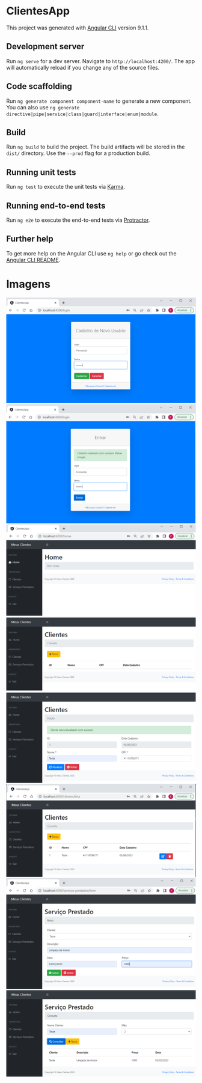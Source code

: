 # ClientesApp

This project was generated with [Angular CLI](https://github.com/angular/angular-cli) version 9.1.1.

## Development server

Run `ng serve` for a dev server. Navigate to `http://localhost:4200/`. The app will automatically reload if you change any of the source files.

## Code scaffolding

Run `ng generate component component-name` to generate a new component. You can also use `ng generate directive|pipe|service|class|guard|interface|enum|module`.

## Build

Run `ng build` to build the project. The build artifacts will be stored in the `dist/` directory. Use the `--prod` flag for a production build.

## Running unit tests

Run `ng test` to execute the unit tests via [Karma](https://karma-runner.github.io).

## Running end-to-end tests

Run `ng e2e` to execute the end-to-end tests via [Protractor](http://www.protractortest.org/).

## Further help

To get more help on the Angular CLI use `ng help` or go check out the [Angular CLI README](https://github.com/angular/angular-cli/blob/master/README.md).


# Imagens
![Login1](https://github.com/FernandaZaccaroRigolin/angular-e-spring-full-stack/blob/master/clientes-app/src/assets/github/Imagem0.png)
![Login2](https://github.com/FernandaZaccaroRigolin/angular-e-spring-full-stack/blob/master/clientes-app/src/assets/github/Imagem2.png)
![Home](https://github.com/FernandaZaccaroRigolin/angular-e-spring-full-stack/blob/master/clientes-app/src/assets/github/Imagem3.png)
![Client1](https://github.com/FernandaZaccaroRigolin/angular-e-spring-full-stack/blob/master/clientes-app/src/assets/github/Imagem4.png)
![Client2](https://github.com/FernandaZaccaroRigolin/angular-e-spring-full-stack/blob/master/clientes-app/src/assets/github/Imagem5.png)
![Client2](https://github.com/FernandaZaccaroRigolin/angular-e-spring-full-stack/blob/master/clientes-app/src/assets/github/Imagem6.png)
![Service1](https://github.com/FernandaZaccaroRigolin/angular-e-spring-full-stack/blob/master/clientes-app/src/assets/github/Imagem7.png)
![Service2](https://github.com/FernandaZaccaroRigolin/angular-e-spring-full-stack/blob/master/clientes-app/src/assets/github/Imagem8.png)

